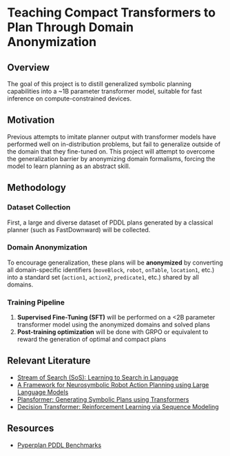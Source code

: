 # Teaching Compact Transformers to Plan Through Domain Anonymization

## Overview

The goal of this project is to distill generalized symbolic planning capabilities into a ~1B parameter transformer model, suitable for fast inference on compute-constrained devices.

## Motivation

Previous attempts to imitate planner output with transformer models have performed well on in-distribution problems, but fail to generalize outside of the domain that they fine-tuned on. This project will attempt to overcome the generalization barrier by anonymizing domain formalisms, forcing the model to learn planning as an abstract skill.

## Methodology

### Dataset Collection
First, a large and diverse dataset of PDDL plans generated by a classical planner (such as FastDownward) will be collected. 

### Domain Anonymization
To encourage generalization, these plans will be **anonymized** by converting all domain-specific identifiers (`moveBlock`, `robot`, `onTable`, `location1`, etc.) into a standard set (`action1`, `action2`, `predicate1`, etc.) shared by all domains.

### Training Pipeline
1. **Supervised Fine-Tuning (SFT)** will be performed on a <2B parameter transformer model using the anonymized domains and solved plans
2. **Post-training optimization** will be done with GRPO or equivalent to reward the generation of optimal and compact plans

## Relevant Literature

- [Stream of Search (SoS): Learning to Search in Language](https://arxiv.org/html/2404.03683v1)
- [A Framework for Neurosymbolic Robot Action Planning using Large Language Models](https://arxiv.org/html/2303.00438v3)
- [Plansformer: Generating Symbolic Plans using Transformers](https://arxiv.org/pdf/2212.08681)
- [Decision Transformer: Reinforcement Learning via Sequence Modeling](https://arxiv.org/abs/2106.01345)

## Resources

- [Pyperplan PDDL Benchmarks](https://github.com/aibasel/pyperplan/tree/main/benchmarks)

